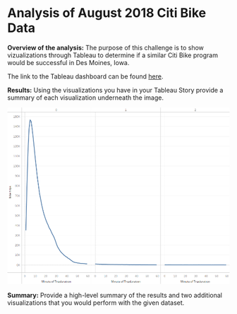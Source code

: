 # Analysis of August 2018 Citi Bike Data

**Overview of the analysis:** The purpose of this challenge is to show vizualizations through Tableau to determine if a similar Citi Bike program would be successful in Des Moines, Iowa.

The link to the Tableau dashboard can be found [here](https://public.tableau.com/app/profile/tabatha.murray/viz/UCF_Tableau_CitiBike_Aug19/Story1?publish=yes).

**Results:** Using the visualizations you have in your Tableau Story provide a summary of each visualization underneath the image. 

![tripduration](https://github.com/tabathamurray/Tableau_Citibike/blob/main/Images/tripduration.PNG)

**Summary:**  Provide a high-level summary of the results and two additional visualizations that you would perform with the given dataset.

